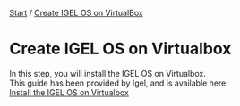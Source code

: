 [Start](/CA-Microsoft-WVD_ARM-Workshop/) / [Create IGEL OS on VirtualBox](/CA-Microsoft-WVD_ARM-Workshop/Create%20Igel%20OS%20on%20VirtualBox)
# Create IGEL OS on Virtualbox

In this step, you will install the IGEL OS on Virtualbox.<br/>
This guide has been provided by Igel, and is available here:<br/>
<a href="/CA-Microsoft-WVD_ARM-Workshop/Create%20Igel%20OS%20on%20VirtualBox/Create_IgelOS_on_VirtualBox.pdf" target="_blank">Install the IGEL OS on Virtualbox</a>


<script type="text/javascript">
    setTimeout(function() { 
            document.getElementById("sidebar").style.display = "none";
            document.getElementById("main-content").style.width = "90%"
            var x = document.getElementsByClassName('inner clearfix'); 
            x[0].style.width = "75%";
            var x = document.getElementsByClassName('inner'); 
            x[0].style.width = "90%";
            var x = document.getElementsByTagName('h1'); 
            x[0].style.width = "90%";
            x[0].style.textAlign = "center"
            x[0].innerHTML = "Microsoft & Cloud-Architect WVD Workshop"
        }, 250);
</script>